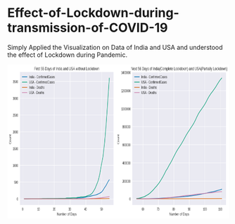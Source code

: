 # Effect-of-Lockdown-during-transmission-of-COVID-19
Simply Applied the Visualization on Data of India and USA and understood the effect of Lockdown during Pandemic.


<img src = "https://github.com/nileshchilka1/Effect-of-Lockdown-during-transmission-of-COVID-19/blob/master/Effect%20of%20Lockdown.png"
         alt = "HTML Tutorial" height = "350" width = "750" />

